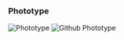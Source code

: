 
### Phototype
![Phototype](https://healthroute.siravijbb.com)
![Github Phototype](https://github.com/siravijbb/HealthRoute-Heroes-Phototype)

